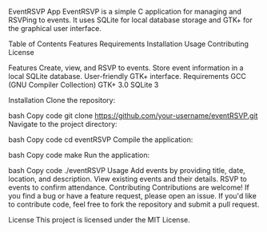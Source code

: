 EventRSVP App
EventRSVP is a simple C application for managing and RSVPing to events. It uses SQLite for local database storage and GTK+ for the graphical user interface.

Table of Contents
Features
Requirements
Installation
Usage
Contributing
License

Features
Create, view, and RSVP to events.
Store event information in a local SQLite database.
User-friendly GTK+ interface.
Requirements
GCC (GNU Compiler Collection)
GTK+ 3.0
SQLite 3

Installation
Clone the repository:

bash
Copy code
git clone https://github.com/your-username/eventRSVP.git
Navigate to the project directory:

bash
Copy code
cd eventRSVP
Compile the application:

bash
Copy code
make
Run the application:

bash
Copy code
./eventRSVP
Usage
Add events by providing title, date, location, and description.
View existing events and their details.
RSVP to events to confirm attendance.
Contributing
Contributions are welcome! If you find a bug or have a feature request, please open an issue. If you'd like to contribute code, feel free to fork the repository and submit a pull request.

License
This project is licensed under the MIT License.

